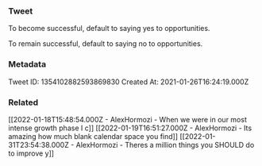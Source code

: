 ### Tweet
To become successful, default to saying yes to opportunities.

To remain successful, default to saying no to opportunities.

### Metadata
Tweet ID: 1354102882593869830
Created At: 2021-01-26T16:24:19.000Z

### Related
[[2022-01-18T15:48:54.000Z - AlexHormozi - When we were in our most intense growth phase  I c]]
[[2022-01-19T16:51:27.000Z - AlexHormozi - Its amazing how much blank calendar space you find]]
[[2022-01-31T23:54:38.000Z - AlexHormozi - Theres a million things you SHOULD do to improve y]]

